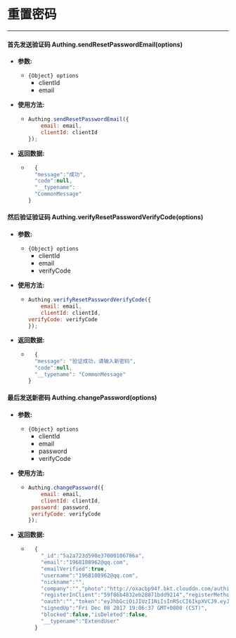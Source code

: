 # 重置密码

----------

#### 首先发送验证码 Authing.sendResetPasswordEmail(options)

- **参数:**

  - ```{Object} options```
    - clientId
    - email

- **使用方法:**

  - ``` javascript
	Authing.sendResetPasswordEmail({
		email: email,
		clientId: clientId
	});
  	```

- **返回数据:**

  - ``` javascript
	  {
      "message":"成功",
      "code":null,
      "__typename":
      "CommonMessage"
    }
    ```

#### 然后验证验证码 Authing.verifyResetPasswordVerifyCode(options)

- **参数:**

  - ```{Object} options```
    - clientId
    - email
    - verifyCode

- **使用方法:**

  - ``` javascript
	Authing.verifyResetPasswordVerifyCode({
		email: email,
		clientId: clientId,
    verifyCode: verifyCode
	});
  	```

- **返回数据:**

  - ``` javascript
	  {
      "message": "验证成功，请输入新密码",
      "code":null,
      "__typename": "CommonMessage"
    }
    ```

#### 最后发送新密码 Authing.changePassword(options)

- **参数:**

  - ```{Object} options```
    - clientId
    - email
    - password
    - verifyCode

- **使用方法:**

  - ``` javascript
	Authing.changePassword({
		email: email,
		clientId: clientId,
     password: password,
     verifyCode: verifyCode
	});
  	```

- **返回数据:**

  - ``` javascript
	  {
        "_id":"5a2a723d598e37000106786a",
        "email":"1968108962@qq.com",
        "emailVerified":true,
        "username":"1968108962@qq.com",
        "nickname":"",
        "company":"","photo":"http://oxacbp94f.bkt.clouddn.com/authing-avatar.png","browser":"",
        "registerInClient":"59f86b4832eb28071bdd9214","registerMethod":"default:username-password",
        "oauth":"","token":"eyJhbGciOiJIUzI1NiIsInR5cCI6IkpXVCJ9.eyJkYXRhIjp7ImVtYWlsIjoiMTk2ODEwODk2MkBxcS5jb20iLCJpZCI6IjVhMmE3MjNkNTk4ZTM3MDAwMTA2Nzg2YSJ9LCJpYXQiOjE1MTQwMjcyNDd9.vWrlzKY-Qr0SXwx8k__BF0ADCBjqGgMWP-wVOWgbH7A","tokenExpiredAt":"Sat Dec 23 2017 19:07:27 GMT+0800 (CST)","loginsCount":1,"lastLogin":"Fri Dec 08 2017 19:07:27 GMT+0800 (CST)","lastIP":"172.20.0.1",
        "signedUp":"Fri Dec 08 2017 19:06:37 GMT+0800 (CST)",
        "blocked":false,"isDeleted":false,
        "__typename":"ExtendUser"
      }
    ```